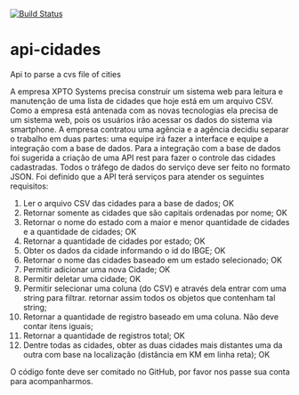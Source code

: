 [![Build Status](https://travis-ci.org/TALESJULIAN/api-cidades.svg?branch=master)](https://travis-ci.org/TALESJULIAN/api-cidades)
# api-cidades
Api to parse a cvs file of cities 

A empresa XPTO Systems precisa construir um sistema web para leitura e manutenção de uma lista de cidades que hoje está em um arquivo CSV. Como a empresa está antenada com as novas tecnologias ela precisa de um sistema web, pois os usuários irão acessar os dados do sistema via smartphone. A empresa contratou uma agência e a agência decidiu separar o trabalho em duas partes: uma equipe irá fazer a interface e equipe a integração com a base de dados. Para a integração com a base de dados foi sugerida a criação de uma API rest para fazer o controle das cidades cadastradas. Todos o tráfego de dados do serviço deve ser feito no formato JSON. Foi definido que a API terá serviços para atender os seguintes requisitos: 

1. Ler o arquivo CSV das cidades para a base de dados; OK
2. Retornar somente as cidades que são capitais ordenadas por nome; OK
3. Retornar o nome do estado com a maior e menor quantidade de cidades e a quantidade de cidades; OK
4. Retornar a quantidade de cidades por estado; OK
5. Obter os dados da cidade informando o id do IBGE; OK
6. Retornar o nome das cidades baseado em um estado selecionado; OK
7. Permitir adicionar uma nova Cidade; OK
8. Permitir deletar uma cidade; OK
9. Permitir selecionar uma coluna (do CSV) e através dela entrar com uma string para filtrar. retornar assim todos os objetos que contenham tal string; 
10. Retornar a quantidade de registro baseado em uma coluna. Não deve contar itens iguais; 
11. Retornar a quantidade de registros total; OK
12. Dentre todas as cidades, obter as duas cidades mais distantes uma da outra com base na localização (distância em KM em linha reta); OK

O código fonte deve ser comitado no GitHub, por favor nos passe sua conta para acompanharmos. 